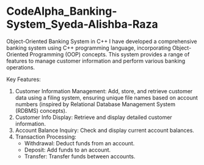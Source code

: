 # CodeAlpha_Banking-System_Syeda-Alishba-Raza
 Object-Oriented Banking System in C++
I have developed a comprehensive banking system using C++ programming language, incorporating Object-Oriented Programming (OOP) concepts. This system provides a range of features to manage customer information and perform various banking operations.

Key Features:

1. Customer Information Management: Add, store, and retrieve customer data using a filing system, ensuring unique file names based on account numbers (inspired by Relational Database Management System (RDBMS) concepts).
2. Customer Info Display: Retrieve and display detailed customer information.
3. Account Balance Inquiry: Check and display current account balances.
4. Transaction Processing:
    - Withdrawal: Deduct funds from an account.
    - Deposit: Add funds to an account.
    - Transfer: Transfer funds between accounts.

